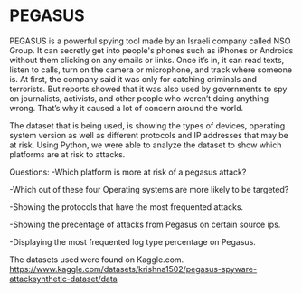 # PEGASUS

PEGASUS is a powerful spying tool made by an Israeli company called NSO Group. It can secretly get into people's phones such as iPhones or Androids without them clicking on any emails or links. Once it’s in, it can read texts, listen to calls, turn on the camera or microphone, and track where someone is.
At first, the company said it was only for catching criminals and terrorists. But reports showed that it was also used by governments to spy on journalists, activists, and other people who weren’t doing anything wrong. That’s why it caused a lot of concern around the world.

The dataset that is being used, is showing the types of devices, operating system version as well as different protocols and IP addresses that may be at risk. Using Python, we were able to analyze the dataset to show which platforms are at risk to attacks. 

Questions:
-Which platform is more at risk of a pegasus attack?

-Which out of these four Operating systems are more likely to be targeted?

-Showing the protocols that have the most frequented attacks.

-Showing the precentage of attacks from Pegasus on certain source ips.

-Displaying the most frequented log type percentage on Pegasus.

The datasets used were found on Kaggle.com.
https://www.kaggle.com/datasets/krishna1502/pegasus-spyware-attacksynthetic-dataset/data

